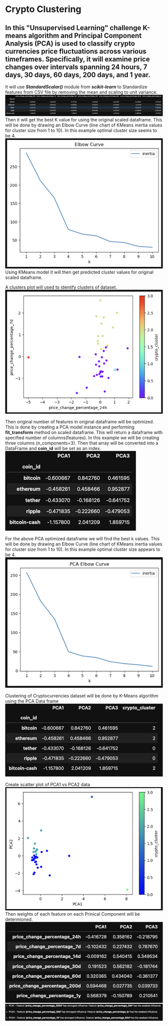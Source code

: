 # Crypto Clustering 

## In this "Unsupervised Learning" challenge K-means algorithm and Principal Component Analysis (PCA) is used to classify crypto currencies price fluctuations across various timeframes. Specifically, it will examine price changes over intervals spanning 24 hours, 7 days, 30 days, 60 days, 200 days, and 1 year.

It will use ***StandardScalar()*** module from ***scikit-learn*** to Standardize features from CSV file by removing the mean and scaling to unit variance.  
![alt text](image-2.png)  
Then it will get the best K value for using the original scaled dataframe. This will be done by drawing an Elbow Curve (line chart of KMeans inertia values for cluster size from 1 to 10). In this example optimal cluster size seems to be 4.  
![alt text](image-1.png)  
Using KMeans model it will then get predicted cluster values for original scaled dataframe. 

A clusters plot will used to identify clusters of dataset.  
![alt text](image.png)  

Then original number of features in original dataframe will be optimized. This is done by creating a PCA model instance and performing **fit_transform** method on scaled dataframe. This will return a dataframe with specified number of columns(features). In this example we will be creating three columns (n_components=3). Then that array will be converted into a DataFrame and **coin_id** will be set as an index.  
![alt text](image-3.png)  

For the above PCA optimized dataframe we will find the best k values. This will be done by drawing an Elbow Curve (line chart of KMeans inertia values for cluster size from 1 to 10). In this example optimal cluster size appears to be 4.  
![alt text](image-4.png)  

Clustering of Cryptocurrencies dataset will be done by K-Means algorithm using the PCA Data frame  
![alt text](image-5.png)  

Create scatter plot of PCA1 vs PCA2 data  
![alt text](image-6.png)
Then weights of each feature on each Prinical Component will be determioned.  
![alt text](image-7.png)  
![alt text](image-8.png)  

